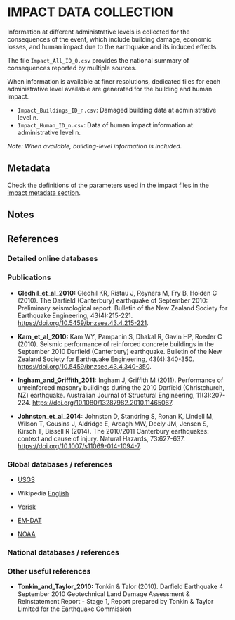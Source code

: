 # IMPACT DATA COLLECTION

Information at different administrative levels is collected for the consequences of the event, 
which include building damage, economic losses, and human impact due to the earthquake and its induced effects.

The file `Impact_All_ID_0.csv` provides the national summary of consequences reported by multiple sources.

When information is available at finer resolutions, dedicated files for each administrative level
available are generated for the building and human impact.

- `Impact_Buildings_ID_n.csv`: Damaged building data at administrative level n.
- `Impact_Human_ID_n.csv`: Data of human impact information at administrative level n.

_Note: When available, building-level information is included._


## Metadata

Check the definitions of the parameters used in the impact files in the [impact metadata section](https://gitlab.openquake.org/risk/ecd/-/blob/main/metadata.md#impact-data).


## Notes


## References


### Detailed online databases


### Publications

- **Gledhil_et_al_2010:** Gledhil KR, Ristau J, Reyners M, Fry B, Holden C (2010). The Darfield (Canterbury) earthquake of September 2010: Preliminary seismological report. Bulletin of the New Zealand Society for Earthquake Engineering, 43(4):215-221. https://doi.org/10.5459/bnzsee.43.4.215-221.

- **Kam_et_al_2010:** Kam WY, Pampanin S, Dhakal R, Gavin HP, Roeder C (2010). Seismic performance of reinforced concrete buildings in the September 2010 Darfield (Canterbury) earthquake. Bulletin of the New Zealand Society for Earthquake Engineering, 43(4):340-350. https://doi.org/10.5459/bnzsee.43.4.340-350.


- **Ingham_and_Griffith_2011:** Ingham J, Griffith M (2011). Performance of unreinforced masonry buildings during the 2010 Darfield (Christchurch, NZ) earthquake. Australian Journal of Structural Engineering, 11(3):207-224. https://doi.org/10.1080/13287982.2010.11465067.

- **Johnston_et_al_2014:** Johnston D, Standring S, Ronan K, Lindell M, Wilson T, Cousins J, Aldridge E, Ardagh MW, Deely JM, Jensen S, Kirsch T, Bissell R (2014). The 2010/2011 Canterbury earthquakes: context and cause of injury. Natural Hazards, 73:627-637. https://doi.org/10.1007/s11069-014-1094-7.





### Global databases / references

- [USGS](https://earthquake.usgs.gov/earthquakes/eventpage/usp000hk46/executive) 

- Wikipedia [English](https://en.wikipedia.org/wiki/2010_Canterbury_earthquake)

- [Verisk](https://alert.air-worldwide.com/earthquake/2010/christchurch-earthquake/update-1/)

- [EM-DAT](https://public.emdat.be/data)

- [NOAA](https://www.ngdc.noaa.gov/hazel/view/hazards/earthquake/event-more-info/9492)


### National databases / references


### Other useful references

- **Tonkin_and_Taylor_2010:** Tonkin & Talor (2010). Darfield Earthquake 4 September 2010 Geotechnical Land Damage Assessment & Reinstatement
Report - Stage 1, Report prepared by Tonkin & Taylor Limited for the Earthquake Commission 

